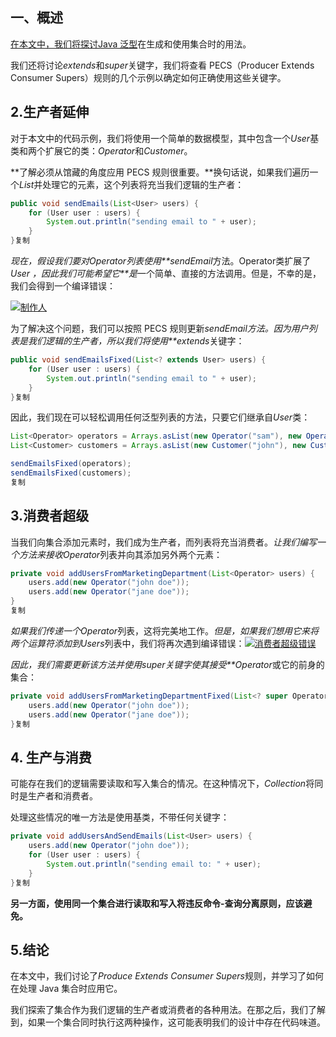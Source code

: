 ## 一、概述

[在本文中，我们将探讨Java 泛型](https://www.baeldung.com/java-generics)在生成和使用集合时的用法。

我们还将讨论*extends*和*super*关键字，我们将查看 PECS（Producer Extends Consumer Supers）规则的几个示例以确定如何正确使用这些关键字。

## 2.生产者延伸

对于本文中的代码示例，我们将使用一个简单的数据模型，其中包含一个*User*基类和两个扩展它的类：*Operator*和*Customer*。

**了解必须从馆藏的角度应用 PECS 规则很重要。**换句话说，如果我们遍历一个*List*并处理它的元素，这个列表将充当我们逻辑的生产者：

```java
public void sendEmails(List<User> users) {
    for (User user : users) {
        System.out.println("sending email to " + user);
    }
}复制
```

*现在，*假设我们要对Operator*列表使用**sendEmail*方法。Operator类扩展了*User ，因此我们可能希望它**是*一个简单、直接的方法调用。但是，不幸的是，我们会得到一个编译错误：

[![制作人](https://www.baeldung.com/wp-content/uploads/2022/12/producer_extends_error.png)](https://www.baeldung.com/wp-content/uploads/2022/12/producer_extends_error.png)

为了解决这个问题，我们可以按照 PECS 规则更新*sendEmail方法。*因为用户列表是我们逻辑的*生产者，所以我们将使用**extends*关键字：

```java
public void sendEmailsFixed(List<? extends User> users) {
    for (User user : users) {
        System.out.println("sending email to " + user);
    }
}复制
```

因此，我们现在可以轻松调用任何泛型列表的方法，只要它们继承自*User*类：

```java
List<Operator> operators = Arrays.asList(new Operator("sam"), new Operator("daniel"));
List<Customer> customers = Arrays.asList(new Customer("john"), new Customer("arys"));

sendEmailsFixed(operators);
sendEmailsFixed(customers);
复制
```

## 3.消费者超级

当我们向集合添加元素时，我们成为生产者，而列表将充当消费者。*让我们编写一个方法来接收Operator*列表并向其添加另外两个元素：

```java
private void addUsersFromMarketingDepartment(List<Operator> users) {
    users.add(new Operator("john doe"));
    users.add(new Operator("jane doe"));
}
复制
```

*如果我们传递一个Operator*列表，这将完美地工作。*但是，如果我们想用它来将两个运算符添加到Users*列表中，我们将再次遇到编译错误：[![消费者超级错误](https://www.baeldung.com/wp-content/uploads/2022/12/consumer_supers_error.png)](https://www.baeldung.com/wp-content/uploads/2022/12/consumer_supers_error.png)

*因此，我们需要更新该方法并使用super关键字使其接受**Operator*或它的前身的集合：

```java
private void addUsersFromMarketingDepartmentFixed(List<? super Operator> users) {
    users.add(new Operator("john doe"));
    users.add(new Operator("jane doe"));
}复制
```

## 4. 生产与消费

可能存在我们的逻辑需要读取和写入集合的情况。在这种情况下，*Collection*将同时是生产者和消费者。

处理这些情况的唯一方法是使用基类，不带任何关键字：

```java
private void addUsersAndSendEmails(List<User> users) {
    users.add(new Operator("john doe"));
    for (User user : users) {
        System.out.println("sending email to: " + user);
    }
}复制
```

**另一方面，使用同一个集合进行读取和写入将违反命令-查询分离原则，应该避免。**

## 5.结论

在本文中，我们讨论了*Produce Extends Consumer Supers*规则，并学习了如何在处理 Java 集合时应用它。

我们探索了集合作为我们逻辑的生产者或消费者的各种用法。在那之后，我们了解到，如果一个集合同时执行这两种操作，这可能表明我们的设计中存在代码味道。
